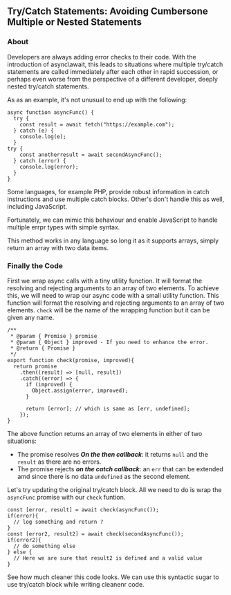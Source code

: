 ## Try/Catch Statements: Avoiding Cumbersone Multiple or Nested Statements


### About 

Developers are always adding error checks to their code. With the introduction of async\await, this leads to situations where multiple try/catch statements are called immediately after each other in rapid succession, or perhaps even worse from the perspective of a different developer, deeply nested try/catch statements.

As as an example, it's not unusual to end up with the following:

```
async function asyncFunc() {
  try {
    const result = await fetch("https://example.com");
  } catch (e) {
    console.log(e);
  }
try {
    const anotherresult = await secondAsyncFunc();
  } catch (error) {
    console.log(error);
  }
}
```
Some languages, for example PHP, provide robust information in catch instructions and use multiple catch blocks. Other's don't handle this as well, including JavaScript.

Fortunately, we can mimic this behaviour and enable JavaScript to handle multiple errpr types with simple syntax.

This method works in any language so long it as it supports arrays, simply return an array with two data items. 

### Finally the Code
First we wrap async calls with a tiny utility function. It will format the resolving and rejecting arguments to an array of two elements. 
To achieve this, we will need to wrap our async code with a small utility function. This function will format the resolving and rejecting arguments to an array of two elements. `check` will be the name of the wrapping function but it can be given any name. 
```
/**
 * @param { Promise } promise
 * @param { Object } improved - If you need to enhance the error.
 * @return { Promise }
 */
export function check(promise, improved){
  return promise
    .then((result) => [null, result])
    .catch((error) => {
      if (improved) {
        Object.assign(error, improved);
      }

      return [error]; // which is same as [err, undefined];
    });
}
```

The above function returns an array of two elements in either of two situations:
- The promise resolves ***On the then callback***: it returns `null` and the `result` as there are no errors.
- The promise rejects ***on the catch callback***: an `err` that can be extended amd since there is no data `undefined` as the second element.

Let's try updating the original try/catch block.  All we need to do is wrap the `asyncFunc` promise with our `check` funtion.

```
const [error, result] = await check(asyncFunc());
if(error){
  // log something and return ?
}
const [error2, result2] = await check(secondAsyncFunc());
if(error2){
  // do something else
} else {
  // Here we are sure that result2 is defined and a valid value
}
```

See how much cleaner this code looks. We can use this syntactic sugar to use try/catch block while writing cleanenr code.
